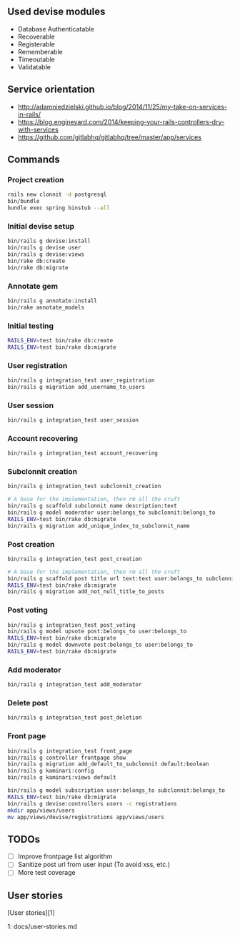 ## Used devise modules

* Database Authenticatable
* Recoverable
* Registerable
* Rememberable
* Timeoutable
* Validatable

## Service orientation

* http://adamniedzielski.github.io/blog/2014/11/25/my-take-on-services-in-rails/
* https://blog.engineyard.com/2014/keeping-your-rails-controllers-dry-with-services
* https://github.com/gitlabhq/gitlabhq/tree/master/app/services

## Commands

### Project creation

```bash
rails new clonnit -d postgresql
bin/bundle
bundle exec spring binstub --all
```

### Initial devise setup

```bash
bin/rails g devise:install
bin/rails g devise user
bin/rails g devise:views
bin/rake db:create
bin/rake db:migrate
```

### Annotate gem

```bash
bin/rails g annotate:install
bin/rake annotate_models
```

### Initial testing

```bash
RAILS_ENV=test bin/rake db:create
RAILS_ENV=test bin/rake db:migrate
```

### User registration

```bash
bin/rails g integration_test user_registration
bin/rails g migration add_username_to_users
```

### User session

```bash
bin/rails g integration_test user_session
```

### Account recovering

```bash
bin/rails g integration_test account_recovering
```

### Subclonnit creation

```bash
bin/rails g integration_test subclonnit_creation

# A base for the implementation, then rm all the cruft
bin/rails g scaffold subclonnit name description:text
bin/rails g model moderator user:belongs_to subclonnit:belongs_to
RAILS_ENV=test bin/rake db:migrate
bin/rails g migration add_unique_index_to_subclonnit_name
```

### Post creation

```bash
bin/rails g integration_test post_creation

# A base for the implementation, then rm all the cruft
bin/rails g scaffold post title url text:text user:belongs_to subclonnit:belongs_to
RAILS_ENV=test bin/rake db:migrate
bin/rails g migration add_not_null_title_to_posts
```

### Post voting

```bash
bin/rails g integration_test post_voting
bin/rails g model upvote post:belongs_to user:belongs_to
RAILS_ENV=test bin/rake db:migrate
bin/rails g model downvote post:belongs_to user:belongs_to
RAILS_ENV=test bin/rake db:migrate
```

### Add moderator

```bash
bin/rails g integration_test add_moderator
```

### Delete post

```bash
bin/rails g integration_test post_deletion
```

### Front page

```bash
bin/rails g integration_test front_page
bin/rails g controller frontpage show
bin/rails g migration add_default_to_subclonnit default:boolean
bin/rails g kaminari:config
bin/rails g kaminari:views default

bin/rails g model subscription user:belongs_to subclonnit:belongs_to
RAILS_ENV=test bin/rake db:migrate
bin/rails g devise:controllers users -c registrations
mkdir app/views/users
mv app/views/devise/registrations app/views/users
```

## TODOs

* [ ] Improve frontpage list algorithm
* [ ] Sanitize post url from user input (To avoid xss, etc.)
* [ ] More test coverage

## User stories

[User stories][1]

1: docs/user-stories.md
